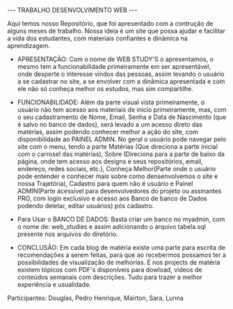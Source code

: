 --- TRABALHO DESENVOLVIMENTO WEB ---

Aqui temos nosso Repositório, que foi apresentado com a contrução de alguns meses de trabalho.
Nossa ideia é um site que possa ajudar e facilitar a vida dos estudantes, com materiais confiantes e dinâmica na aprendizagem.

* APRESENTAÇÃO:
Com o nome de WEB STUDY'S o apresentamos, o mesmo tem a funcionabilidade primeiramente em ser apresentável, onde desperte o interesse vindos das pessoas, assim levando o usuário a se cadastrar no site, a se envolver com a dinâmica apresentada e com ele não só conheça melhor os estudos, mas sim compartilhe.


* FUNCIONABILIDADE:
Além da parte visual vista primeiramente, o usuário não tem acesso aos materiais de início primeiramente, mas, com o seu cadastramento de Nome, Email, Senha e Data de Nascimento (que é salvo no banco de dados), será levado a um acesso direto das matérias, assim podendo conhecer melhor a ação do site, com disponibilidade ao PAINEL ADMIN. No geral o usuário pode navegar pelo site com o menu, tendo a parte Matérias (Que direciona a parte inicial com o carrosel das matérias), Sobre (Direciona para a parte de baixo da página, onde tem acesso aos designs e seus repositórios, email, endereço, redes sociais, etc.), Conheça Melhor(Parte onde o usuário pode entender e conhecer mais sobre como densenvolvemos o site e nossa Trajetória), Cadastro para quem não é usuário e Painel ADMIN(Parte acessível para desenvolvedores do projeto ou assinantes PRO, com login exclusivo e acesso aos Banco de banco de Dados podendo deletar, editar usuários) pós cadastro.

* Para Usar o BANCO DE DADOS: Basta criar um banco no myadmin, com o nome de: web_studies e assim adicionando o arquivo tabela.sql presente nos arquivos do diretório.

* CONCLUSÃO: 
Em cada blog de matéria existe uma parte para escrita de recomendações a serem feitas, para que ao recebermos possamos ter a possibilidades de visualização de melhorias. E nos projects de matéria existem tópicos com PDF's disponíveis para dowload, vídeos de conteúdos semanais com descrições. Tudo para trazer a melhor experiência e usualidade.

Participantes:
Douglas, Pedro Henrique, Mairton, Sara, Lunna
